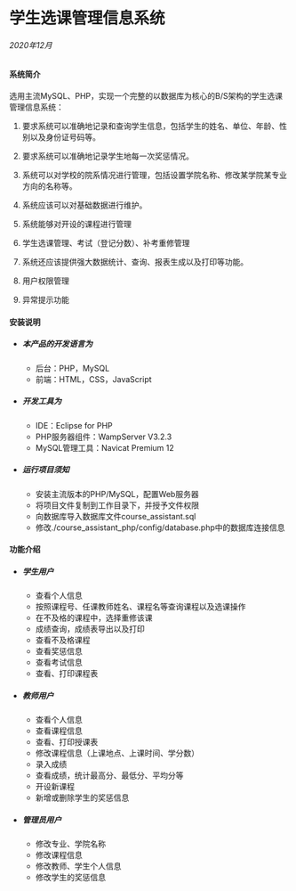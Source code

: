 # 学生选课管理信息系统

###### 2020年12月

#### 系统简介

选用主流MySQL、PHP，实现一个完整的以数据库为核心的B/S架构的学生选课管理信息系统：

1. 要求系统可以准确地记录和查询学生信息，包括学生的姓名、单位、年龄、性别以及身份证号码等。

2. 要求系统可以准确地记录学生地每一次奖惩情况。

3. 系统可以对学校的院系情况进行管理，包括设置学院名称、修改某学院某专业方向的名称等。

4. 系统应该可以对基础数据进行维护。

5. 系统能够对开设的课程进行管理

6. 学生选课管理、考试（登记分数）、补考重修管理

7. 系统还应该提供强大数据统计、查询、报表生成以及打印等功能。

8. 用户权限管理

9. 异常提示功能

   

#### 安装说明

- ##### 本产品的开发语言为
  - 后台：PHP，MySQL
  - 前端：HTML，CSS，JavaScript

- ##### 开发工具为
  - IDE：Eclipse for PHP
  - PHP服务器组件：WampServer V3.2.3
  - MySQL管理工具：Navicat Premium 12

- ##### 运行项目须知
  - 安装主流版本的PHP/MySQL，配置Web服务器
  - 将项目文件复制到工作目录下，并授予文件权限
  - 向数据库导入数据库文件course_assistant.sql
  - 修改./course_assistant_php/config/database.php中的数据库连接信息



#### 功能介绍

- ##### 学生用户

  - 查看个人信息
  - 按照课程号、任课教师姓名、课程名等查询课程以及选课操作
  - 在不及格的课程中，选择重修该课
  - 成绩查询，成绩表导出以及打印
  - 查看不及格课程
  - 查看奖惩信息
  - 查看考试信息
  - 查看、打印课程表

- ##### 教师用户

  - 查看个人信息
  - 查看课程信息
  - 查看、打印授课表
  - 修改课程信息（上课地点、上课时间、学分数）
  - 录入成绩
  - 查看成绩，统计最高分、最低分、平均分等
  - 开设新课程
  - 新增或删除学生的奖惩信息

- ##### 管理员用户

  - 修改专业、学院名称
  - 修改课程信息
  - 修改教师、学生个人信息
  - 修改学生的奖惩信息





